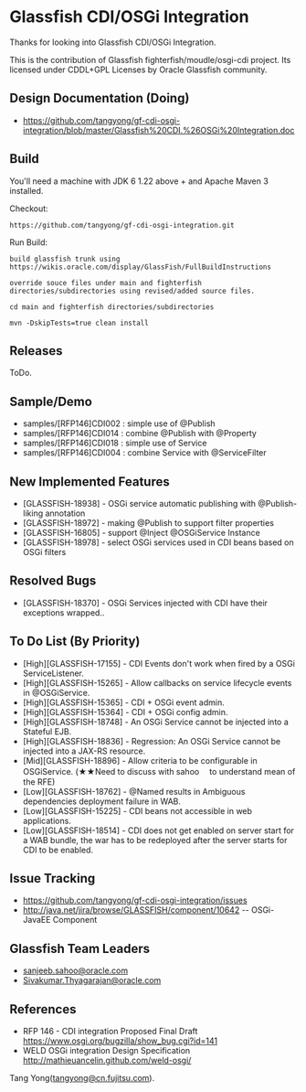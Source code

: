 Glassfish CDI/OSGi Integration
==========================

Thanks for looking into Glassfish CDI/OSGi Integration. 

This is the contribution of Glassfish fighterfish/moudle/osgi-cdi project.
Its licensed under CDDL+GPL Licenses by Oracle Glassfish community.

## Design Documentation (Doing)

* <https://github.com/tangyong/gf-cdi-osgi-integration/blob/master/Glassfish%20CDI.%26OSGi%20Integration.doc>

## Build

You'll need a machine with JDK 6 1.22 above + and Apache Maven 3 installed.

Checkout:

    https://github.com/tangyong/gf-cdi-osgi-integration.git

Run Build:

    build glassfish trunk using https://wikis.oracle.com/display/GlassFish/FullBuildInstructions
    
    override souce files under main and fighterfish directories/subdirectories using revised/added source files.
    
    cd main and fighterfish directories/subdirectories
    
    mvn -DskipTests=true clean install

## Releases

ToDo.

## Sample/Demo

* samples/[RFP146]CDI002 : simple use of @Publish
* samples/[RFP146]CDI014 : combine @Publish with @Property
* samples/[RFP146]CDI018 : simple use of Service<T> 
* samples/[RFP146]CDI004 : combine Service<T> with @ServiceFilter

## New Implemented Features

* [GLASSFISH-18938] - OSGi service automatic publishing with @Publish-liking annotation
* [GLASSFISH-18972] - making @Publish to support filter properties
* [GLASSFISH-16805] - support @Inject @OSGiService Instance<T>
* [GLASSFISH-18978] - select OSGi services used in CDI beans based on OSGi filters

## Resolved Bugs

* [GLASSFISH-18370] - OSGi Services injected with CDI have their exceptions wrapped..

## To Do List (By Priority)

* [High][GLASSFISH-17155] - CDI Events don't work when fired by a OSGi ServiceListener.
* [High][GLASSFISH-15265] - Allow callbacks on service lifecycle events in @OSGiService.
* [High][GLASSFISH-15365] - CDI + OSGi event admin.
* [High][GLASSFISH-15364] - CDI + OSGi config admin.
* [High][GLASSFISH-18748] - An OSGi Service cannot be injected into a Stateful EJB.
* [High][GLASSFISH-18836] - Regression: An OSGi Service cannot be injected into a JAX-RS resource.
* [Mid][GLASSFISH-18896] - Allow criteria to be configurable in OSGiService. (★★Need to discuss with sahoo 
                         　to understand mean of the RFE)
* [Low][GLASSFISH-18762] - @Named results in Ambiguous dependencies deployment failure in WAB.
* [Low][GLASSFISH-15225] - CDI beans not accessible in web applications.
* [Low][GLASSFISH-18514] - CDI does not get enabled on server start for a WAB bundle, the war has to be redeployed after the server starts for CDI to be enabled.

## Issue Tracking

* <https://github.com/tangyong/gf-cdi-osgi-integration/issues>
* <http://java.net/jira/browse/GLASSFISH/component/10642> -- OSGi-JavaEE Component

## Glassfish Team Leaders

* <sanjeeb.sahoo@oracle.com>
* <Sivakumar.Thyagarajan@oracle.com>

## References

* RFP 146 - CDI integration Proposed Final Draft <https://www.osgi.org/bugzilla/show_bug.cgi?id=141>
* WELD OSGi integration Design Specification <http://mathieuancelin.github.com/weld-osgi/>

Tang Yong(tangyong@cn.fujitsu.com).
